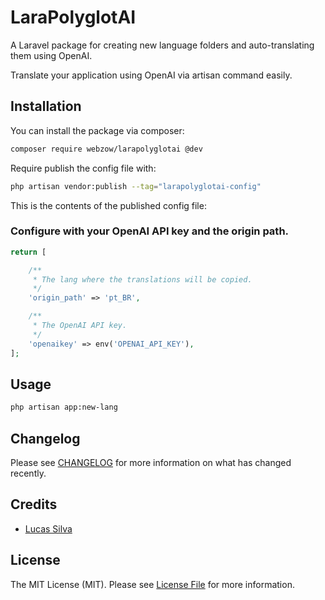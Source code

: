# LaraPolyglotAI

A Laravel package for creating new language folders and auto-translating them using OpenAI.

Translate your application using OpenAI via artisan command easily.

## Installation

You can install the package via composer:

```bash
composer require webzow/larapolyglotai @dev
```

Require publish the config file with:

```bash
php artisan vendor:publish --tag="larapolyglotai-config"
```

This is the contents of the published config file:

### Configure with your OpenAI API key and the origin path.

```php
return [

    /**
     * The lang where the translations will be copied.
     */
    'origin_path' => 'pt_BR',

    /**
     * The OpenAI API key.
     */
    'openaikey' => env('OPENAI_API_KEY'),
];
```

## Usage

```bash
php artisan app:new-lang
```

## Changelog

Please see [CHANGELOG](CHANGELOG.md) for more information on what has changed recently.

## Credits

- [Lucas Silva](https://webzow.com/)

## License

The MIT License (MIT). Please see [License File](LICENSE.md) for more information.
